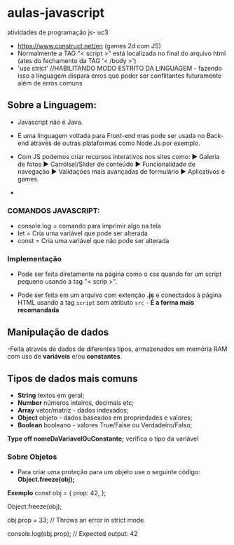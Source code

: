 # aulas-javascript
 atividades de programação js- uc3
 - https://www.construct.net/en (games 2d com JS)
 - Normalmente a TAG "< script >" está localizada no final do arquivo html (ates do fechamento da TAG '< /body >')
 - 'use strict' //HABILITANDO MODO ESTRITO DA LINGUAGEM - fazendo isso a linguagem dispara erros que poder ser conflitantes futuramente além de erros comuns



## Sobre a Linguagem:

- Javascript não é Java.
- É uma linguagem voltada para Front-end mas pode ser usada no Back-end através de outras plataformas como Node.Js por exemplo.
- Com JS podemos criar recursos interativos nos sites como:
    ► Galeria de fotos
    ► Carrolsel/Slider de conteúdo
    ► Funcionalidade de navegação
    ► Validações mais avançadas de formulário
    ► Aplicativos e games

- 

### COMANDOS JAVASCRIPT:

- console.log = comando para imprimir algo na tela
- let = Cria uma variável que pode ser alterada
- const = Cria uma variável que não pode ser alterada

### Implementação
- Pode ser feita diretamente na página  como o css quando for um script pequeno usando a tag "< scrip >".

- Pode ser feita em um arquivo com extenção **.js** e conectados à página HTML usando a tag `script` som atributo `src` - **É a forma mais recomandada**

## Manipulação de dados
-Feita através de dados de diferentes tipos, armazenados em memória RAM com uso de **variáveis** e/ou **constantes**.

## Tipos de dados mais comuns

- **String** textos em geral;
- **Number** números inteiros, decimais etc;
- **Array** vetor/matriz - dados indexados;
- **Object** objeto - dados baseados em propriedades e valores;
- **Boolean** booleano - valores True/False ou Verdadeiro/Falso;

**Type off nomeDaVariavelOuConstante;** verifica o tipo da variável


### Sobre Objetos
- Para criar uma proteção para um objeto use o seguinte código:
**Object.freeze(obj);**

**Exemplo**
const obj = {
  prop: 42,
};

Object.freeze(obj);

<!-- tentando alterar o objeto -->
obj.prop = 33;
// Throws an error in strict mode

console.log(obj.prop);
// Expected output: 42